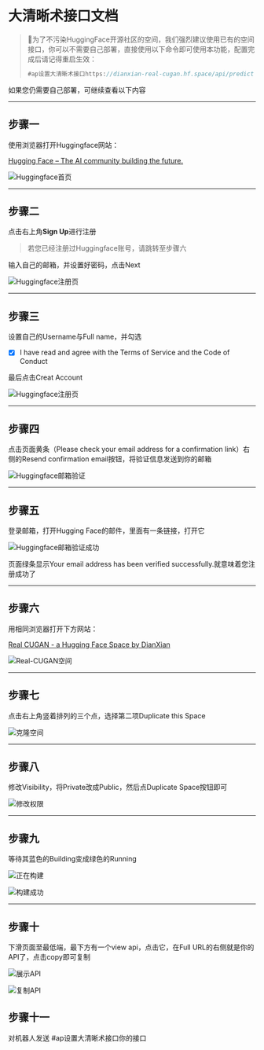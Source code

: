# 大清晰术接口文档

> 📌为了不污染HuggingFace开源社区的空间，我们强烈建议使用已有的空间接口，你可以不需要自己部署，直接使用以下命令即可使用本功能，配置完成后请记得重启生效：
>
> ```javascript
> #ap设置大清晰术接口https://dianxian-real-cugan.hf.space/api/predict
> ```

如果您仍需要自己部署，可继续查看以下内容

***

## 步骤一

使用浏览器打开Huggingface网站：

[Hugging Face – The AI community building the future.](https://huggingface.co/ "Hugging Face – The AI community building the future.")

![Huggingface首页](image/image_I-uL8Yo31t.jpg "Huggingface首页")

***

## 步骤二

点击右上角**Sign Up**进行注册

> 若您已经注册过Huggingface账号，请跳转至步骤六

输入自己的邮箱，并设置好密码，点击Next

![Huggingface注册页](image/image_5q0GtiqTih.jpg "Huggingface注册页")

***

## 步骤三

设置自己的Username与Full name，并勾选

-   [x] I have read and agree with the Terms of Service and the Code of Conduct

最后点击Creat Account

![Huggingface注册页](image/image_s9JkO2HLxi.jpg "Huggingface注册页")

***

## 步骤四

点击页面黄条（Please check your email address for a confirmation link）右侧的Resend confirmation email按钮，将验证信息发送到你的邮箱

![Huggingface邮箱验证](image/image_wBo3dYxGyM.jpg "Huggingface邮箱验证")

***

## 步骤五

登录邮箱，打开Hugging Face的邮件，里面有一条链接，打开它

![Huggingface邮箱验证成功](image/image_4LwwJGQkO_.jpg "Huggingface邮箱验证成功")

页面绿条显示Your email address has been verified successfully.就意味着您注册成功了

***

## 步骤六

用相同浏览器打开下方网站：

[Real CUGAN - a Hugging Face Space by DianXian](https://huggingface.co/spaces/DianXian/Real-CUGAN "Real CUGAN - a Hugging Face Space by DianXian")

![Real-CUGAN空间](image/image_GN5g-YOlWc.jpg "Real-CUGAN空间")

***

## 步骤七

点击右上角竖着排列的三个点，选择第二项Duplicate this Space

![克隆空间](image/image_-ONBXUYgyM.jpg "克隆空间")

***

## 步骤八

修改Visibility，将Private改成Public，然后点Duplicate Space按钮即可

![修改权限](image/image_aWpj8SDPqs.jpg "修改权限")

***

## 步骤九

等待其蓝色的Building变成绿色的Running

![正在构建](image/image_quvy2pGR2S.jpg "正在构建")

![构建成功](image/image_YtxVKZnK9K.jpg "构建成功")

***

## 步骤十

下滑页面至最低端，最下方有一个view api，点击它，在Full URL的右侧就是你的API了，点击copy即可复制

![展示API](image/image_l7B-e8PLPv.jpg "展示API")

![复制API](image/image_u_DLm-x-ic.jpg "复制API")

## 步骤十一

对机器人发送  #ap设置大清晰术接口你的接口

